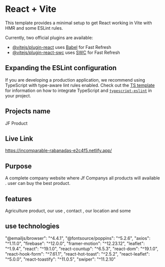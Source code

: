 # React + Vite

This template provides a minimal setup to get React working in Vite with HMR and some ESLint rules.

Currently, two official plugins are available:

- [@vitejs/plugin-react](https://github.com/vitejs/vite-plugin-react/blob/main/packages/plugin-react) uses [Babel](https://babeljs.io/) for Fast Refresh
- [@vitejs/plugin-react-swc](https://github.com/vitejs/vite-plugin-react/blob/main/packages/plugin-react-swc) uses [SWC](https://swc.rs/) for Fast Refresh

## Expanding the ESLint configuration

If you are developing a production application, we recommend using TypeScript with type-aware lint rules enabled. Check out the [TS template](https://github.com/vitejs/vite/tree/main/packages/create-vite/template-react-ts) for information on how to integrate TypeScript and [`typescript-eslint`](https://typescript-eslint.io) in your project.

## Projects name
JF Product
## Live Link
https://incomparable-rabanadas-e2c4f5.netlify.app/
## Purpose 
A complete company website where Jf Companys all products will available . user can buy the best product.
## features
Agriculture product, our use , contact , our location and some
## use technologies
 "@emailjs/browser": "^4.4.1",
    "@fontsource/poppins": "^5.2.6",
    "axios": "^1.11.0",
    "firebase": "^12.0.0",
    "framer-motion": "^12.23.12",
    "leaflet": "^1.9.4",
    "react": "^19.1.0",
    "react-countup": "^6.5.3",
    "react-dom": "^19.1.0",
    "react-hook-form": "^7.61.1",
    "react-hot-toast": "^2.5.2",
    "react-leaflet": "^5.0.0",
    "react-toastify": "^11.0.5",
    "swiper": "^11.2.10"